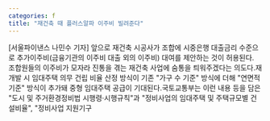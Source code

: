 ```yaml
---
categories: f
title: "재건축 때 플러스알파 이주비 빌려준다"
---
```

[서울파이낸스 나민수 기자] 앞으로 재건축 시공사가 조합에 시중은행 대출금리 수준으로 추가이주비(금융기관의 이주비 대출 외의 이주비) 대여를 제안하는 것이 허용된다. 조합원들의 이주비가 모자라 진통을 겪는 재건축 사업에 숨통을 틔워주겠다는 의도다.재개발 시 임대주택 의무 건립 비율 산정 방식이 기존 "가구 수 기준" 방식에 더해 "연면적 기준" 방식이 추가돼 중형 임대주택 공급이 기대된다.국토교통부는 이런 내용 등을 담은 "도시 및 주거환경정비법 시행령·시행규칙"과 "정비사업의 임대주택 및 주택규모별 건설비율", "정비사업 지원기구